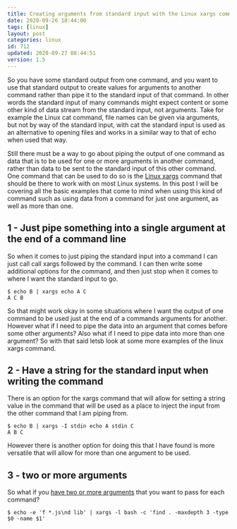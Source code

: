 ```yaml
---
title: Creating arguments from standard input with the Linux xargs command
date: 2020-09-26 18:44:00
tags: [linux]
layout: post
categories: linux
id: 712
updated: 2020-09-27 08:44:51
version: 1.5
---
```


So you have some standard output from one command, and you want to use that standard output to create values for arguments to another command rather than pipe it to the standard input of that command. In other words the standard input of many commands might expect content or some other kind of data stream from the standard input, not arguments. Take for example the Linux cat command, file names can be given via arguments, but not by way of the standard input, with cat the standard input is used as an alternative to opening files and works in a similar way to that of echo when used that way. 

Still there must be a way to go about piping the output of one command as data that is to be used for one or more arguments in another command, rather than data to be sent to the standard input of this other command. One command that can be used to do so is the [Linux xargs](https://en.wikipedia.org/wiki/Xargs) command that should be there to work with on most Linux systems. In this post I will be covering all the basic examples that come to mind when using this kind of command such as using data from a command for just one argument, as well as more than one.

<!-- more -->

## 1 - Just pipe something into a single argument at the end of a command line

So when it comes to just piping the standard input into a command I can just call call xargs followed by the command. I can then write some additional options for the command, and then just stop when it comes to where I want the standard input to go.

```
$ echo B | xargs echo A C
A C B
```

So that might work okay in some situations where I want the output of one command to be used just at the end of a commands arguments for another. However what if I need to pipe the data into an argument that comes before some other arguments? Also what if I need to pipe data into more than one argument? So with that said letsb look at some more examples of the linux xargs command.

## 2 - Have a string for the standard input when writing the command

There is an option for the xargs command that will allow for setting a string value in the command that will be used as a place to inject the input from the other command that I am piping from.

```
$ echo B | xargs -I stdin echo A stdin C
A B C
```

However there is another option for doing this that I have found is more versatile that will allow for more than one argument to be used.

## 3 - two or more arguments

So what if you [have two or more arguments](https://stackoverflow.com/questions/3770432/xargs-with-multiple-arguments) that you want to pass for each command?

```
$ echo -e 'f *.js\nd lib' | xargs -l bash -c 'find . -maxdepth 3 -type $0 -name $1'
```